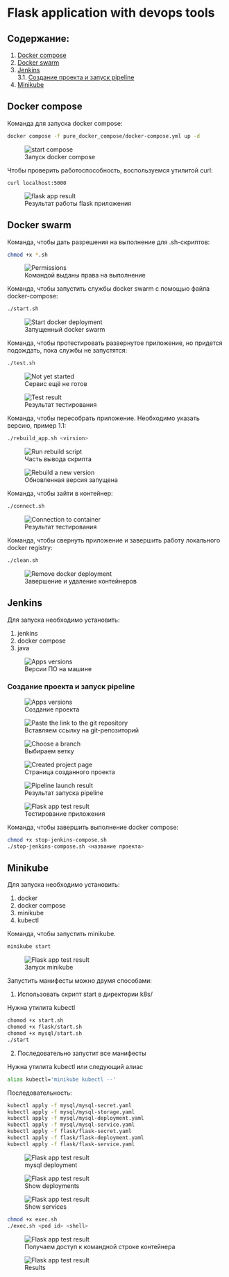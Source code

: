 # Flask application with devops tools

## Содержание:
1. [Docker compose](#Docker-compose)
2. [Docker swarm](#Docker-swarm)
3. [Jenkins](#Jenkins)   
  3.1. [Создание проекта и запуск pipeline](#Создание-проекта-и-запуск-pipeline)
4. [Minikube](#Minikube)

## Docker compose

Команда для запуска docker compose:
```sh
docker compose -f pure_docker_compose/docker-compose.yml up -d
```
<figure>
  <img
  src="images/docker/start.png"
  alt="start compose">
  <figcaption>Запуск docker compose</figcaption>
</figure>

Чтобы проверить работоспособность, воспользуемся утилитой curl:
```
curl localhost:5000
```

<figure>
  <img
  src="images/docker/result.png"
  alt="flask app result">
  <figcaption>Результат работы flask приложения</figcaption>
</figure>

## Docker swarm

Команда, чтобы дать разрешения на выполнение для .sh-скриптов:
```sh
chmod +x *.sh
```
<figure>
  <img
  src="images/docker/permissions.png"
  alt="Permissions">
  <figcaption>Командой выданы права на выполнение</figcaption>
</figure>

Команда, чтобы запустить службы docker swarm с помощью файла docker-compose:
```sh
./start.sh
```
<figure>
  <img
  src="images/docker/stack_result.png"
  alt="Start docker deployment">
  <figcaption>Запущенный docker swarm</figcaption>
</figure>

Команда, чтобы протестировать развернутое приложение, но придется подождать, пока службы не запустятся:
```sh
./test.sh
```
<figure>
  <img
  src="images/docker/not_yet.png"
  alt="Not yet started">
  <figcaption>Сервис ещё не готов</figcaption>
</figure>

<figure>
  <img
  src="images/docker/stack_test.png"
  alt="Test result">
  <figcaption>Результат тестирования</figcaption>
</figure>

Команда, чтобы пересобрать приложение. Необходимо указать версию, пример 1.1:
```sh
./rebuild_app.sh <virsion>
```
<figure>
  <img
  src="images/docker/rebuild_part_1.png"
  alt="Run rebuild script">
  <figcaption>Часть вывода скрипта</figcaption>
</figure>
<figure>
  <img
  src="images/docker/rebuild_part_2.png"
  alt="Rebuild a new version">
  <figcaption>Обновленная версия запущена</figcaption>
</figure>

Команда, чтобы зайти в контейнер:
```sh
./connect.sh
```
<figure>
  <img
  src="images/docker/connect.png"
  alt="Connection to container">
  <figcaption>Результат тестирования</figcaption>
</figure>

Команда, чтобы свернуть приложение и завершить работу локального docker registry:
```sh
./clean.sh
```
<figure>
  <img
  src="images/docker/clean.png"
  alt="Remove docker deployment">
  <figcaption>Завершение и удаление контейнеров</figcaption>
</figure>

## Jenkins

Для запуска необходимо установить:
1. jenkins
2. docker compose
3. java

<figure>
  <img
  src="images/jenkins/apps_versions.png"
  alt="Apps versions">
  <figcaption>Версии ПО на машине</figcaption>
</figure>

### Создание проекта и запуск pipeline

<figure>
  <img
  src="images/jenkins/setup_pipeline.png"
  alt="Apps versions">
  <figcaption>Создание проекта</figcaption>
</figure>

<figure>
  <img
  src="images/jenkins/add_github_link.png"
  alt="Paste the link to the git repository">
  <figcaption>Вставляем ссылку на git-репозиторий</figcaption>
</figure>

<figure>
  <img
  src="images/jenkins/choose_branch.png"
  alt="Choose a branch">
  <figcaption>Выбираем ветку</figcaption>
</figure>

<figure>
  <img
  src="images/jenkins/empty_page.png"
  alt="Created project page">
  <figcaption>Страница созданного проекта</figcaption>
</figure>

<figure>
  <img
  src="images/jenkins/result_pipeline.png"
  alt="Pipeline launch result">
  <figcaption>Результат запуска pipeline</figcaption>
</figure>

<figure>
  <img
  src="images/jenkins/test_result.png"
  alt="Flask app test result">
  <figcaption>Тестирование приложения</figcaption>
</figure>


Команда, чтобы завершить выполнение docker compose:
```sh
chmod +x stop-jenkins-compose.sh
./stop-jenkins-compose.sh <название проекта>
```

## Minikube
Для запуска необходимо установить:
1. docker
2. docker compose
3. minikube
4. kubectl

Команда, чтобы запустить minikube. 
```sh
minikube start
```

<figure>
  <img
  src="images/minikube/minikube_start.png"
  alt="Flask app test result">
  <figcaption>Запуск minikube</figcaption>
</figure>

Запустить манифесты можно двумя способами:
1. Использовать скрипт start в директории k8s/  

Нужна утилита kubectl
```sh
chomod +x start.sh
chomod +x flask/start.sh
chomod +x mysql/start.sh
./start
```
2. Последовательно запустит все манифесты   

Нужна утилита kubectl или следующий алиас 
 
```sh
alias kubectl='minikube kubectl --'
```

Последовательность:
```sh
kubectl apply -f mysql/mysql-secret.yaml
kubectl apply -f mysql/mysql-storage.yaml
kubectl apply -f mysql/mysql-deployment.yaml
kubectl apply -f mysql/mysql-service.yaml
kubectl apply -f flask/flask-secret.yaml
kubectl apply -f flask/flask-deployment.yaml
kubectl apply -f flask/flask-service.yaml
```

<figure>
  <img
  src="images/minikube/mysql_dep.png"
  alt="Flask app test result">
  <figcaption>mysql deployment</figcaption>
</figure>

<figure>
  <img
  src="images/minikube/deploy.png"
  alt="Flask app test result">
  <figcaption>Show deployments</figcaption>
</figure>

<figure>
  <img
  src="images/minikube/services.png"
  alt="Flask app test result">
  <figcaption>Show services</figcaption>
</figure>


```sh
chmod +x exec.sh
./exec.sh <pod id> <shell>
```
<figure>
  <img
  src="images/minikube/exec.png"
  alt="Flask app test result">
  <figcaption>Получаем доступ к командной строке контейнера</figcaption>
</figure>

<figure>
  <img
  src="images/minikube/curl.png"
  alt="Flask app test result">
  <figcaption>Results</figcaption>
</figure>
